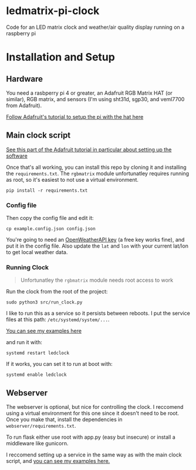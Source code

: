 # ledmatrix-pi-clock
Code for an LED matrix clock and weather/air quality display running on a raspberry pi

# Installation and Setup
## Hardware
You need a rasbperry pi 4 or greater, an Adafruit RGB Matrix HAT (or similar), RGB matrix, and sensors (I'm using sht31d, sgp30, and veml7700 from Adafruit).

[Follow Adafruit's tutorial to setup the pi with the hat here](https://learn.adafruit.com/adafruit-rgb-matrix-plus-real-time-clock-hat-for-raspberry-pi)

## Main clock script
[See this part of the Adafruit tutorial in particular about setting up the software](https://learn.adafruit.com/adafruit-rgb-matrix-plus-real-time-clock-hat-for-raspberry-pi/driving-matrices#step-6-log-into-your-pi-to-install-and-run-software-1745233)

Once that's all working, you can install this repo by cloning it and installing the `requirements.txt`. The `rgbmatrix` module unfortunatley requires running as root, so it's easiest to not use a virtual environment.

```
pip install -r requirements.txt
```

### Config file

Then copy the config file and edit it:

```
cp example.config.json config.json
```

You're going to need an [OpenWeatherAPI key](https://openweathermap.org/api) (a free key works fine), and put it in the config file. Also update the `lat` and `lon` with your current lat/lon to get local weather data.

### Running Clock

> Unfortunatley the `rgbmatrix` module needs root access to work

Run the clock from the root of the project:

```
sudo python3 src/run_clock.py
```

I like to run this as a service so it persists between reboots. I put the service files at this path: `/etc/systemd/system/...`.

[You can see my examples here]( https://github.com/ethanhjennings/ledmatrix-pi-clock/tree/main/example_services)

and run it with:
```
systemd restart ledclock
```

If it works, you can set it to run at boot with:

```
systemd enable ledclock
```

## Webserver

The webserver is optional, but nice for controlling the clock. I reccomend using a virtual environment for this one since it doesn't need to be root. Once you make that, install the dependencies in `webserver/requirements.txt`.

To run flask either use root with app.py (easy but insecure) or install a middleware like gunicorn.

I reccomend setting up a service in the same way as with the main clock script, and [you can see my examples here.]( https://github.com/ethanhjennings/ledmatrix-pi-clock/tree/main/example_services)
